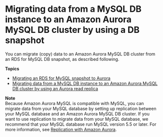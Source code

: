 # Migrating data from a MySQL DB instance to an Amazon Aurora MySQL DB cluster by using a DB snapshot<a name="AuroraMySQL.Migrating.RDSMySQL"></a>

You can migrate \(copy\) data to an Amazon Aurora MySQL DB cluster from an RDS for MySQL DB snapshot, as described following\.

**Topics**
+ [Migrating an RDS for MySQL snapshot to Aurora](AuroraMySQL.Migrating.RDSMySQL.Import.md)
+ [Migrating data from a MySQL DB instance to an Amazon Aurora MySQL DB cluster by using an Aurora read replica](AuroraMySQL.Migrating.RDSMySQL.Replica.md)

**Note**  
Because Amazon Aurora MySQL is compatible with MySQL, you can migrate data from your MySQL database by setting up replication between your MySQL database and an Amazon Aurora MySQL DB cluster\. If you want to use replication to migrate data from your MySQL database, we recommend that your MySQL database run MySQL version 5\.5 or later\. For more information, see [Replication with Amazon Aurora](Aurora.Replication.md)\.